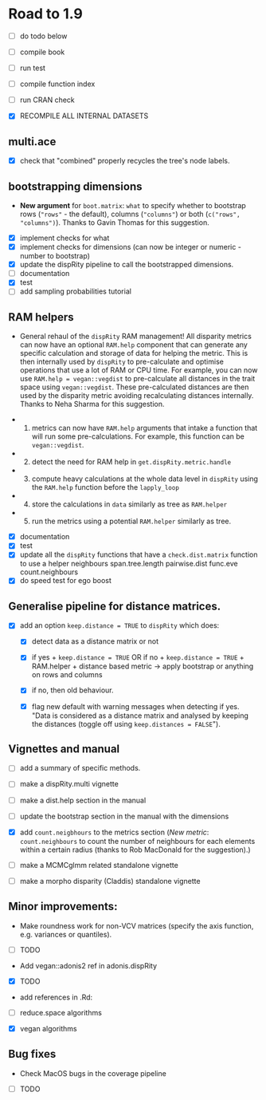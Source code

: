# Road to 1.9

 - [ ] do todo below
 - [ ] compile book
 - [ ] run test
 - [ ] compile function index
 - [ ] run CRAN check
 - [x] RECOMPILE ALL INTERNAL DATASETS


## multi.ace

 - [x] check that "combined" properly recycles the tree's node labels.

## bootstrapping dimensions

 * **New argument** for `boot.matrix`: `what` to specify whether to bootstrap rows (`"rows"` - the default), columns (`"columns"`) or both (`c("rows", "columns")`). Thanks to Gavin Thomas for this suggestion.

 - [x] implement checks for what
 - [x] implement checks for dimensions (can now be integer or numeric - number to bootstrap)
 - [x] update the dispRity pipeline to call the bootstrapped dimensions.
 - [ ] documentation
 - [x] test
 - [ ] add sampling probabilities tutorial

## RAM helpers

 * General rehaul of the `dispRity` RAM management! All disparity metrics can now have an optional `RAM.help` component that can generate any specific calculation and storage of data for helping the metric. This is then internally used by `dispRity` to pre-calculate and optimise operations that use a lot of RAM or CPU time. For example, you can now use `RAM.help = vegan::vegdist` to pre-calculate all distances in the trait space using `vegan::vegdist`. These pre-calculated distances are then used by the disparity metric avoiding recalculating distances internally. Thanks to Neha Sharma for this suggestion.

 - 1. metrics can now have `RAM.help` arguments that intake a function that will run some pre-calculations. For example, this function can be `vegan::vegdist`.
 - 2. detect the need for RAM help in `get.dispRity.metric.handle`
 - 3. compute heavy calculations at the whole data level in `dispRity` using the `RAM.help` function before the `lapply_loop`
 - 4. store the calculations in `data` similarly as tree as `RAM.helper`
 - 5. run the metrics using a potential `RAM.helper` similarly as tree.
 - [x] documentation
 - [x] test
 - [x] update all the `dispRity` functions that have a `check.dist.matrix` function to use a helper
  neighbours
  span.tree.length
  pairwise.dist
  func.eve
  count.neighbours
  - [x] do speed test for ego boost

## Generalise pipeline for distance matrices.

 - [x] add an option `keep.distance = TRUE` to `dispRity` which does:
    - [x] detect data as a distance matrix or not
    - [x] if yes + `keep.distance = TRUE` OR if no + `keep.distance = TRUE` + RAM.helper + distance based metric -> apply bootstrap or anything on rows and columns
    - [x] if no, then old behaviour.
    - [x] flag new default with warning messages when detecting if yes. "Data is considered as a distance matrix and analysed by keeping the distances (toggle off using `keep.distances = FALSE`").


## Vignettes and manual

 - [ ] add a summary of specific methods.
 - [ ] make a dispRity.multi vignette
 - [ ] make a dist.help section in the manual
 - [ ] update the bootstrap section in the manual with the dimensions
 - [x] add `count.neigbhours` to the metrics section (*New metric*: `count.neighbours` to count the number of neighbours for each elements within a certain radius (thanks to Rob MacDonald for the suggestion).)

 - [ ] make a MCMCglmm related standalone vignette
 - [ ] make a morpho disparity (Claddis) standalone vignette



## Minor improvements:
  * Make roundness work for non-VCV matrices (specify the axis function, e.g. variances or quantiles).
  - [ ] TODO 
  * Add vegan::adonis2 ref in adonis.dispRity
  - [x] TODO
  * add references in .Rd:
  - [ ] reduce.space algorithms
  - [x] vegan algorithms


## Bug fixes
 * Check MacOS bugs in the coverage pipeline
 - [ ] TODO

